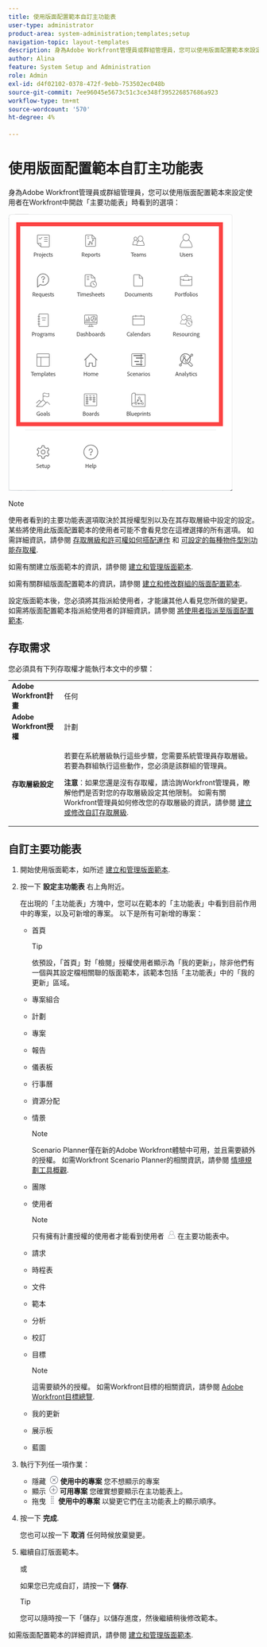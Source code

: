 ```yaml
---
title: 使用版面配置範本自訂主功能表
user-type: administrator
product-area: system-administration;templates;setup
navigation-topic: layout-templates
description: 身為Adobe Workfront管理員或群組管理員，您可以使用版面配置範本來設定使用者在Workfront中開啟「主功能表」時看到的選項。
author: Alina
feature: System Setup and Administration
role: Admin
exl-id: d4f02102-0378-472f-9ebb-753502ec048b
source-git-commit: 7ee96045e5673c51c3ce348f395226857686a923
workflow-type: tm+mt
source-wordcount: '570'
ht-degree: 4%

---
```


# 使用版面配置範本自訂主功能表

身為Adobe Workfront管理員或群組管理員，您可以使用版面配置範本來設定使用者在Workfront中開啟「主要功能表」時看到的選項：

![主要功能表選項](assets/main-menu-with-blueprints-no-branding.png)

>[!NOTE]
>
>使用者看到的主要功能表選項取決於其授權型別以及在其存取層級中設定的設定。 某些將使用此版面配置範本的使用者可能不會看見您在這裡選擇的所有選項。 如需詳細資訊，請參閱 [存取層級和許可權如何搭配運作](../../../administration-and-setup/add-users/access-levels-and-object-permissions/how-access-levels-permissions-work-together.md) 和 [可設定的每種物件型別功能存取權](../../../administration-and-setup/add-users/access-levels-and-object-permissions/configurable-functionality-in-each-access-level-by-object-type.md).

如需有關建立版面範本的資訊，請參閱 [建立和管理版面範本](../use-layout-templates/create-and-manage-layout-templates.md).

如需有關群組版面配置範本的資訊，請參閱 [建立和修改群組的版面配置範本](../../../administration-and-setup/manage-groups/work-with-group-objects/create-and-modify-a-groups-layout-templates.md).

設定版面範本後，您必須將其指派給使用者，才能讓其他人看見您所做的變更。 如需將版面配置範本指派給使用者的詳細資訊，請參閱 [將使用者指派至版面配置範本](../use-layout-templates/assign-users-to-layout-template.md).

## 存取需求

您必須具有下列存取權才能執行本文中的步驟：

<table style="table-layout:auto"> 
 <col> 
 <col> 
 <tbody> 
  <tr> 
   <td role="rowheader"><strong>Adobe Workfront計畫</strong></td> 
   <td>任何</td> 
  </tr> 
  <tr> 
   <td role="rowheader"><strong>Adobe Workfront授權</strong></td> 
   <td>計劃</td> 
  </tr> 
  <tr> 
   <td role="rowheader"><strong>存取層級設定</strong></td> 
   <td> <p>若要在系統層級執行這些步驟，您需要系統管理員存取層級。
若要為群組執行這些動作，您必須是該群組的管理員。</p> <p><b>注意</b>：如果您還是沒有存取權，請洽詢Workfront管理員，瞭解他們是否對您的存取層級設定其他限制。 如需有關Workfront管理員如何修改您的存取層級的資訊，請參閱 <a href="../../../administration-and-setup/add-users/configure-and-grant-access/create-modify-access-levels.md" class="MCXref xref">建立或修改自訂存取層級</a>.</p> </td> 
  </tr> 
 </tbody> 
</table>

## 自訂主要功能表

1. 開始使用版面範本，如所述 [建立和管理版面範本](../../../administration-and-setup/customize-workfront/use-layout-templates/create-and-manage-layout-templates.md).
1. 按一下 **設定主功能表** 右上角附近。

   在出現的「主功能表」方塊中，您可以在範本的「主功能表」中看到目前作用中的專案，以及可新增的專案。 以下是所有可新增的專案：

   * 首頁

     >[!TIP]
     >
     >依預設，「首頁」對「檢閱」授權使用者顯示為「我的更新」，除非他們有一個與其設定檔相關聯的版面範本，該範本包括「主功能表」中的「我的更新」區域。

   * 專案組合
   * 計劃
   * 專案
   * 報告
   * 儀表板
   * 行事曆
   * 資源分配
   * 情景

     >[!NOTE]
     >
     >Scenario Planner僅在新的Adobe Workfront體驗中可用，並且需要額外的授權。 如需Workfront Scenario Planner的相關資訊，請參閱 [情境規劃工具概觀](../../../scenario-planner/scenario-planner-overview.md).

   * 團隊
   * 使用者

     >[!NOTE]
     >
     >只有擁有計畫授權的使用者才能看到使用者 ![](assets/users-icon-in-main-menu.png) 在主要功能表中。

   * 請求
   * 時程表
   * 文件
   * 範本
   * 分析
   * 校訂
   * 目標

     >[!NOTE]
     >
     >這需要額外的授權。 如需Workfront目標的相關資訊，請參閱 [Adobe Workfront目標總覽](../../../workfront-goals/goal-management/wf-goals-overview.md).

   * 我的更新
   * 展示板
   * 藍圖

1. 執行下列任一項作業：

   * 隱藏 ![](assets/remove-icon---x-in-circle.png) **使用中的專案** 您不想顯示的專案
   * 顯示 ![](assets/add-icon-plus-in-circle.png) **可用專案** 您確實想要顯示在主功能表上。
   * 拖曳 ![](assets/move-icon---dots.png) **使用中的專案** 以變更它們在主功能表上的顯示順序。

1. 按一下 **完成**.

   您也可以按一下 **取消** 任何時候放棄變更。

1. 繼續自訂版面範本。

   或

   如果您已完成自訂，請按一下 **儲存**.

   >[!TIP]
   >
   >您可以隨時按一下「儲存」以儲存進度，然後繼續稍後修改範本。

如需版面配置範本的詳細資訊，請參閱 [建立和管理版面範本](../../../administration-and-setup/customize-workfront/use-layout-templates/create-and-manage-layout-templates.md).
